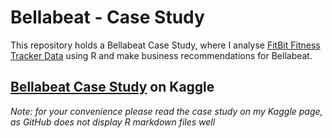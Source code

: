 # Bellabeat - Case Study 

This repository holds a Bellabeat Case Study, where I analyse [FitBit Fitness Tracker Data](https://www.kaggle.com/arashnic/fitbit) using R and make business recommendations for Bellabeat.

## [Bellabeat Case Study](https://www.kaggle.com/artemkovalenko/bellabeat-case-study-r) on Kaggle
*Note: for your convenience please read the case study on my Kaggle page, as GitHub does not display R markdown files well*

